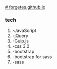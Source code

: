 <a href="https://forgetes.github.io"># forgetes.github.io</a>
<h3>tech</h3>
<ol>
	<li>-JavaScript<br/></li>
	<li>-jQuery<br/></li>	
	<li>-Gulp.js<br/></li>	
	<li>-css 3.0<br/></li>		
	<li>-bootstrap<br/></li>
	<li>-bootstrap for sass<br/></li>
	<li>-sass<br/></li>
</ol>

